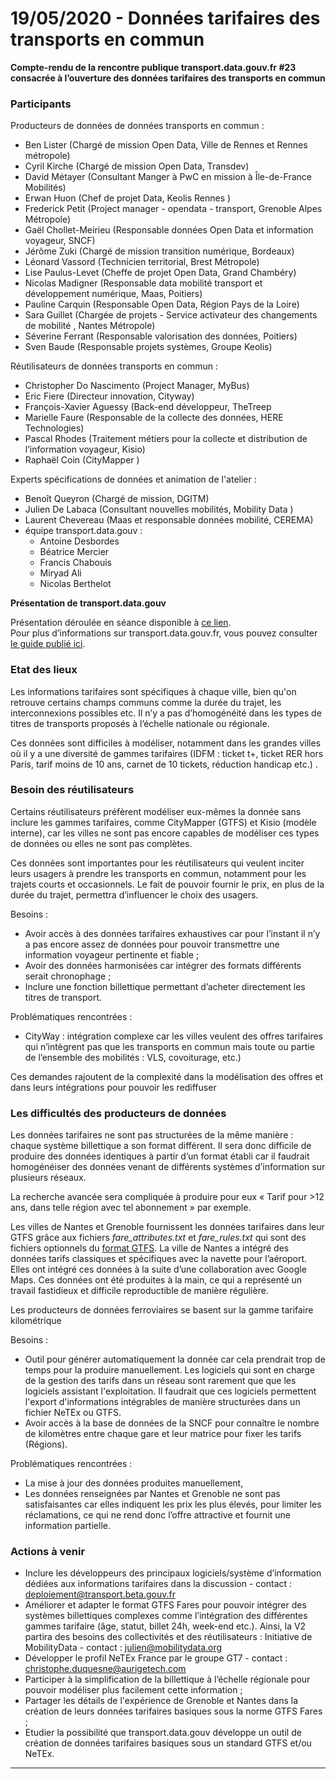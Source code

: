 # 19/05/2020 - Données tarifaires des transports en commun

**Compte-rendu de la rencontre publique transport.data.gouv.fr #23 consacrée à l’ouverture des données tarifaires des transports en commun**

### **Participants**

Producteurs de données de données transports en commun :&#x20;

* Ben Lister (Chargé de mission Open Data, Ville de Rennes et Rennes métropole)
* Cyril Kirche (Chargé de mission Open Data, Transdev)
* David Métayer (Consultant Manger à PwC en mission à Île-de-France Mobilités)
* Erwan Huon (Chef de projet Data, Keolis Rennes  )
* Frederick Petit (Project manager - opendata - transport, Grenoble Alpes Métropole)
* Gaël Chollet-Meirieu (Responsable données Open Data et information voyageur, SNCF)
* Jérôme Zuki (Chargé de mission transition numérique, Bordeaux)
* Léonard Vassord (Technicien territorial, Brest Métropole)
* Lise Paulus-Levet (Cheffe de projet Open Data, Grand Chambéry)
* Nicolas Madigner (Responsable data mobilité transport et développement numérique, Maas, Poitiers)
* Pauline Carquin (Responsable Open Data, Région Pays de la Loire)
* Sara Guillet (Chargée de projets - Service activateur des changements de mobilité  , Nantes Métropole)
* Séverine Ferrant (Responsable valorisation des données, Poitiers)
* Sven Baude (Responsable projets systèmes, Groupe Keolis)



Réutilisateurs de données transports en commun :&#x20;

* Christopher Do Nascimento (Project Manager, MyBus)
* Eric Fiere (Directeur innovation, Cityway)
* François-Xavier Aguessy (Back-end développeur, TheTreep
* Marielle Faure (Responsable de la collecte des données, HERE Technologies)
* Pascal Rhodes (Traitement métiers pour la collecte et distribution de l’information voyageur, Kisio)
* Raphaël Coin (CityMapper  )

Experts spécifications de données et animation de l'atelier :&#x20;

* Benoît Queyron (Chargé de mission, DGITM)
* Julien De Labaca (Consultant nouvelles mobilités, Mobility Data  )
* Laurent Chevereau (Maas et responsable données mobilité, CEREMA)
* équipe transport.data.gouv :&#x20;
  * Antoine Desbordes
  * Béatrice Mercier
  * Francis Chabouis
  * Miryad Ali
  * Nicolas Berthelot

**Présentation de transport.data.gouv**&#x20;

Présentation déroulée en séance disponible à [ce lien](https://docs.google.com/presentation/d/17-xgbFM1ke9673FFbRnJvPjPQ0V5Whjqj2NEsucEdco/edit?usp=sharing). \
Pour plus d’informations sur transport.data.gouv.fr, vous pouvez consulter [le guide publié ici](https://doc.transport.data.gouv.fr).

### Etat des lieux

Les informations tarifaires sont spécifiques à chaque ville, bien qu'on retrouve certains champs communs comme la durée du trajet, les interconnexions possibles etc. Il n’y a pas d’homogénéité dans les types de titres de transports proposés à l’échelle nationale ou régionale.

Ces données sont difficiles à modéliser, notamment dans les grandes villes où il y a une diversité de gammes tarifaires (IDFM : ticket t+, ticket RER hors Paris, tarif moins de 10 ans, carnet de 10 tickets, réduction handicap etc.).



### Besoin des réutilisateurs

Certains réutilisateurs préfèrent modéliser eux-mêmes la donnée sans inclure les gammes tarifaires, comme CityMapper (GTFS) et Kisio (modèle interne), car les villes ne sont pas encore capables de modéliser ces types de données ou elles ne sont pas complètes.

Ces données sont importantes pour les réutilisateurs qui veulent inciter leurs usagers à prendre les transports en commun, notamment pour les trajets courts et occasionnels. Le fait de pouvoir fournir le prix, en plus de la durée du trajet, permettra d’influencer le choix des usagers.

Besoins :

* Avoir accès à des données tarifaires exhaustives car pour l’instant il n’y a pas encore assez de données pour pouvoir transmettre une information voyageur pertinente et fiable ;
* Avoir des données harmonisées car intégrer des formats différents serait chronophage ;
* Inclure une fonction billettique permettant d’acheter directement les titres de transport.

&#x20;Problématiques rencontrées :

* CityWay : intégration complexe car les villes veulent des offres tarifaires qui n’intègrent pas que les transports en commun mais toute ou partie de l’ensemble des mobilités : VLS, covoiturage, etc.)

Ces demandes rajoutent de la complexité dans la modélisation des offres et dans leurs intégrations pour pouvoir les rediffuser

### Les difficultés des producteurs de données&#x20;

Les données tarifaires ne sont pas structurées de la même manière : chaque système billettique a son format différent. Il sera donc difficile de produire des données identiques à partir d’un format établi car il faudrait homogénéiser des données venant de différents systèmes d’information sur plusieurs réseaux.

La recherche avancée sera compliquée à produire pour eux « Tarif pour >12 ans, dans telle région avec tel abonnement » par exemple.

Les villes de Nantes et Grenoble fournissent les données tarifaires dans leur GTFS grâce aux fichiers _fare\_attributes.txt_ et _fare\_rules.txt_ qui sont des fichiers optionnels du [format GTFS](https://developers.google.com/transit/gtfs/reference?hl=fr). La ville de Nantes a intégré des données tarifs classiques et spécifiques avec la navette pour l’aéroport. Elles ont intégré ces données à la suite d’une collaboration avec Google Maps. Ces données ont été produites à la main, ce qui a représenté un travail fastidieux et difficile reproductible de manière régulière.

Les producteurs de données ferroviaires se basent sur la gamme tarifaire kilométrique

&#x20;Besoins :

* Outil pour générer automatiquement la donnée car cela prendrait trop de temps pour la produire manuellement. Les logiciels qui sont en charge de la gestion des tarifs dans un réseau sont rarement que que les logiciels assistant l'exploitation. Il faudrait que ces logiciels permettent l'export d'informations intégrables de manière structurées dans un fichier NeTEx ou GTFS.
* Avoir accès à la base de données de la SNCF pour connaître le nombre de kilomètres entre chaque gare et leur matrice pour fixer les tarifs (Régions).

&#x20;Problématiques rencontrées :

* La mise à jour des données produites manuellement,
* Les données renseignées par Nantes et Grenoble ne sont pas satisfaisantes car elles indiquent les prix les plus élevés, pour limiter les réclamations, ce qui ne rend donc l’offre attractive et fournit une information partielle.

### **Actions à venir**

* Inclure les développeurs des principaux logiciels/système d’information dédiées aux informations tarifaires dans la discussion - contact : deploiement@transport.beta.gouv.fr&#x20;
* Améliorer et adapter le format GTFS Fares pour pouvoir intégrer des systèmes billettiques complexes comme l’intégration des différentes gammes tarifaire (âge, statut, billet 24h, week-end etc.). Ainsi, la V2 partira des besoins des collectivités et des réutilisateurs : Initiative de MobilityData  &#x20;\- contact : [julien@mobilitydata.org](mailto:julien@mobilitydata.org)
* Développer le  profil NeTEx France par le groupe GT7 - contact : [christophe.duquesne@aurigetech.com](mailto:christophe.duquesne@aurigetech.com)
* Participer à la simplification de la billettique à l’échelle régionale pour pouvoir modéliser plus facilement cette information ;
* Partager les détails de l'expérience de Grenoble et Nantes dans la création de leurs données tarifaires basiques sous la norme GTFS Fares ;
* Etudier la possibilité que transport.data.gouv développe un outil de création de données tarifaires basiques sous un standard GTFS et/ou NeTEx.&#x20;

****
